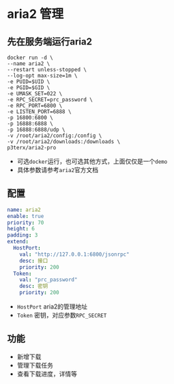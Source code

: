 #  aria2 管理

## 先在服务端运行aria2

```shell
docker run -d \
--name aria2 \
--restart unless-stopped \
--log-opt max-size=1m \
-e PUID=$UID \
-e PGID=$GID \
-e UMASK_SET=022 \
-e RPC_SECRET=prc_password \
-e RPC_PORT=6800 \
-e LISTEN_PORT=6888 \
-p 16800:6800 \
-p 16888:6888 \
-p 16888:6888/udp \
-v /root/aria2/config:/config \
-v /root/aria2/downloads:/downloads \
p3terx/aria2-pro
```

- 可选`docker`运行，也可选其他方式，上面仅仅是一个`demo`
- 具体参数请参考`aria2`官方文档


## 配置
```yaml
name: aria2
enable: true
priority: 70
height: 6
padding: 3
extend:
  HostPort:
    val: "http://127.0.0.1:6800/jsonrpc"
    desc: 接口
    priority: 200
  Token:
    val: "prc_password"
    desc: 密钥
    priority: 200
```


-  `HostPort` aria2的管理地址
- `Token` 密钥，对应参数`RPC_SECRET`


## 功能
- 新增下载
- 管理下载任务
- 查看下载进度，详情等